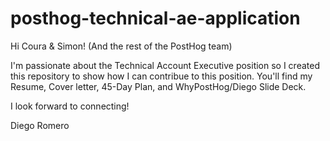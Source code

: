 # posthog-technical-ae-application
Hi Coura & Simon! (And the rest of the PostHog team)

I'm passionate about the Technical Account Executive position so I created this repository to show how I can contribue to this position. 
You'll find my Resume, Cover letter, 45-Day Plan, and WhyPostHog/Diego Slide Deck. 

I look forward to connecting! 

Diego Romero
